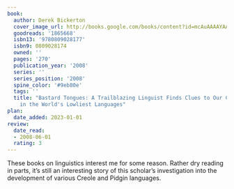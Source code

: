 ```yaml
---
book:
  author: Derek Bickerton
  cover_image_url: http://books.google.com/books/content?id=mcAuAAAAYAAJ&printsec=frontcover&img=1&zoom=1&source=gbs_api
  goodreads: '1865668'
  isbn13: '9780809028177'
  isbn9: 0809028174
  owned: ''
  pages: '270'
  publication_year: '2008'
  series: ''
  series_position: '2008'
  spine_color: '#9eb80e'
  tags: ''
  title: "Bastard Tongues: A Trailblazing Linguist Finds Clues to Our Common Humanity
    in the World's Lowliest Languages"
plan:
  date_added: 2023-01-01
review:
  date_read:
  - 2008-06-01
  rating: 3
---
```

These books on linguistics interest me for some reason. Rather dry reading in parts, it’s still an interesting story of this scholar’s investigation into the development of various Creole and Pidgin languages.

